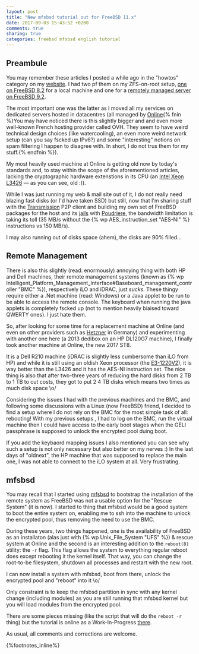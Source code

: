 ```yaml
---
layout: post
title: "New mfsbsd tutorial out for FreeBSD 11.x"
date: 2017-09-03 15:43:52 +0200
comments: true
sharing: true
categories: freebsd mfsbsd english tutorial
---
```


## Preambule

You may remember these articles I posted a while ago in the "howtos" category on my [website](https://www.keltia.net/).  I had two pf them on my ZFS-on-root setup, [one on FreeBSD 8.2](https://www.keltia.net/howtos/mfsbsd-zfsv28/) for a local machine and one for a [remotely managed server on FreeBSD 9.2](https://www.keltia.net/howtos/mfsbsd-zfs91/).

The most important one was the latter as I moved all my services on dedicated servers hosted in datacentres (all managed by [Online](https://www.online.net/){% fnin %}You may have noticed there is this slightly bigger and and even more well-known French hosting provider called OVH.  They seem to have weird technical design choices (like watercooling), an even more weird network setup (can you say fscked up IPv6?) and some "interesting" notions on spam filtering I happen to disagree with.  In short, I do not trus them for my stuff.{% endfnin %}).

My most heavily used machine at Online is getting old now by today's standards and, to stay within the scope of the aforementioned articles, lacking the cryptographic hardware extenstions in its CPU (an [Intel Xeon L3426](http://ark.intel.com/products/43233/Intel-Xeon-Processor-L3426-8M-Cache-1_86-GHz) — as you can see, old :)).

While I was just running my web & mail site out of it, I do not really need blazing fast disks (or I'd have taken SSD) but still, now that I'm sharing stuff with the [Transmission](http://www.transmissionbt.com/) P2P client and building my own set of FreeBSD packages for the host and its [jails](https://www.keltia.net/howtos/jail-mgmt-with-ansible/) with [Poudriere](https://github.com/freebsd/poudriere/wiki), the bandwidth limitation is taking its toll (35 MB/s without the {% wp AES_instruction_set "AES-NI" %} instructions vs 150 MB/s).

I may also running out of disks space (ahem), the disks are 90% filled…

## Remote Management

There is also this slightly (read: enormously) annoying thing with both HP and Dell machines, their remote management systems (known as {% wp Intelligent_Platform_Management_Interface#Baseboard_management_controller "BMC" %}), respectively iLO and iDRAC, just *sucks*.  These thingy require either a .Net machine (read: Windows) or a Java applet to be run to be able to access the remote console.  The keyboard when running the java applets is completely fscked up (not to mention heavily biaised toward QWERTY ones).  I just hate them.

So, after looking for some time for a replacement machine at Online (and even on other providers such as [Hetzner](https://www.hetzner.com/?country=gb) in Germany) and experimenting with another one here (a 2013 dedibox on an HP DL120G7 machine), I finally took another machine at Online, the new 2017 ST8.

It is a Dell R210 machine (iDRAC is slightly less cumbersome than iLO from HP) and while it is still using an oldish Xeon processor (the [E3-1220V2](http://ark.intel.com/products/65734/Intel-Xeon-Processor-E3-1220-v2-8M-Cache-3_10-GHz)), it is way better than the L3426 and it has the AES-NI instruction set.  The nice thing is also that after two-three years of reducing the hard disks from 2 TB to 1 TB to cut costs, they got to put 2 4 TB disks which means two times as much disk space \o/

Considering the issues I had with the previous machines and the BMC, and following some discussions with a Linux (now FreeBSD) friend, I decided to find a setup where I do not rely on the BMC for the most simple task of all: rebooting!  With my previous setups , I had to log on the BMC, run the virtual machine then I could have access to the early boot stages when the GELI passphrase is supposed to unlock the encrypted pool duing boot.

If you add the keybaord mapping issues I also mentioned you can see why such a setup is not only necessary but also better on my nerves :)   In the last days of "oldnext", the HP machine that was supposed to replace the main one, I was not able to connect to the iLO system at all.  Very frustrating.

## mfsbsd

You may recall that I started using [mfsbsd](http://mfsbsd.vx.sk/) to bootstrap the installation of the remote system as FreeBSD was not a usable option for the "Rescue System" (it is now).  I started to thing that mfsbsd would be a good system to boot the entire system on, enabling me to ssh into the machine to unlock the encrypted pool, thus removing the need to use the BMC.

During these years, two things happened, one is the availability of FreeBSD as an installaton (alas just with {% wp Unix_File_System "UFS" %}) & rescue system at Online and the second is an interesting addition to the `reboot(8)` utility: the `-r` flag.  This flag allows the system to everything regular reboot does except rebooting it the kernel itself.  That way, you can change the root-to-be filesystem, shutdown all processes and restart with the new root.

I can now install a system with mfsbsd, boot from there, unlock the encrypted pool and "reboot" into it \o/

Only constraint is to keep the mfsbsd partition in sync with any kernel change (including modules) as you are still running that mfsbsd kernel but you will load modules from the encrypted pool.

There are some pieces missing (like the script that will do the `reboot -r` thing) but the tutorial is online as a Work-In-Progress [there](https://www.keltia.net/howtos/mfsbsd-zfs11/).

As usual, all comments and corrections are welcome. 

{%footnotes_inline%}
